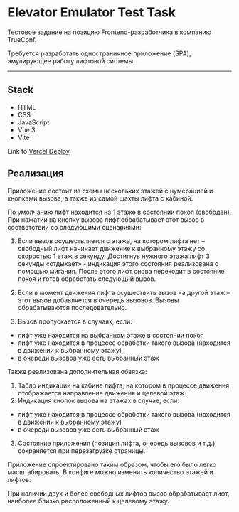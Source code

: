 # Elevator Emulator Test Task

Тестовое задание на позицию Frontend-разработчика в компанию TrueConf.

Требуется разработать одностраничное приложение (SPA), эмулирующее работу лифтовой системы.


---

## Stack

- HTML
- CSS
- JavaScript
- Vue 3
- Vite

Link to [Vercel Deploy](https://elevator-emulator-test-task.vercel.app/)

## Реализация

Приложение состоит из схемы нескольких этажей с нумерацией и кнопками вызова, а также из самой шахты лифта с кабиной.

По умолчанию лифт находится на 1 этаже в состоянии покоя (свободен). При нажатии на кнопку вызова лифт обрабатывает этот вызов в соответствии со следующими сценариями:

1. Если вызов осуществляется с этажа, на котором лифта нет – свободный лифт начинает движение к выбранному этажу со скоростью 1 этаж в секунду. Достигнув нужного этажа лифт 3 секунды «отдыхает» - индикация этого состояния реализована с помощью мигания.
После этого лифт снова переходит в состояние покоя и готов обработать следующий вызов.

2. Если в момент движения лифта осуществить вызов на другой этаж – этот вызов добавляется в очередь вызовов. Вызовы обрабатываются последовательно.

3. Вызов пропускается в случаях, если:

- лифт уже находится на выбранном этаже в состоянии покоя
- лифт уже находится в процессе обработки такого вызова (находится в
  движении к выбранному этажу)
- в очереди вызовов уже есть выбранный этаж

Также реализована дополнительная обвязка:

1. Табло индикации на кабине лифта, на котором в процессе движения отображается направление движения и целевой этаж.
2. Индикация кнопок вызова на этажах в случае, если:

- лифт уже находится в процессе обработки такого вызова (находится в
  движении к выбранному этажу)
- в очереди вызовов уже есть выбранный этаж

3. Состояние приложения (позиция лифта, очередь вызовов и т.д.) сохраняется при перезагрузке страницы.

Приложение спроектировано таким образом, чтобы его было легко масштабировать. В конфиге можно изменить количество этажей и лифтов.

При наличии двух и более свободных лифтов вызов обрабатывает лифт, наиболее близко расположенный к целевому этажу.
